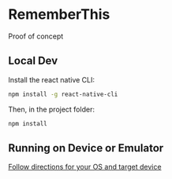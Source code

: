 # RememberThis
Proof of concept

## Local Dev
Install the react native CLI:
```bash
npm install -g react-native-cli
```

Then, in the project folder:
```bash
npm install
```
## Running on Device or Emulator

[Follow directions for your OS and target device](https://facebook.github.io/react-native/docs/getting-started.html "Official Docs")


